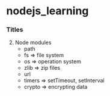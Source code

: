 # nodejs_learning

### Titles

2. Node modules
   - path
   - fs => file system
   - os => operation system
   - zlib => zip files
   - url
   - timers => setTimeout, setInterval
   - crypto => encrypting data
